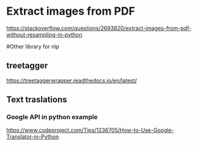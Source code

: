
# Extract images from PDF
https://stackoverflow.com/questions/2693820/extract-images-from-pdf-without-resampling-in-python

#Other library for nlp

## treetagger
https://treetaggerwrapper.readthedocs.io/en/latest/

## Text traslations
### Google API in python example
https://www.codeproject.com/Tips/1236705/How-to-Use-Google-Translator-in-Python